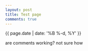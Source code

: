```yaml
---
layout: post
title: Test page
comments: true
---
```

{{ page.date | date: '%B %-d, %Y' }}

are comments working?
not sure how
